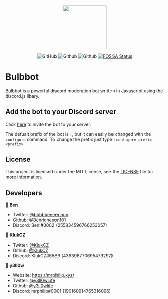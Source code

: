 <div align="center">
    <img src="https://cdn.mrphilip.xyz/bulbbot.png" width="140px" height="140px" /><br>
</div>

<div align="center">

![GitHub](https://img.shields.io/discord/742094927403679816?label=Discord&logo=Discord&logoColor=white)
![Github](https://img.shields.io/github/issues/TestersQTs/Bulbbot?color=red&label=Active%20issues&logo=github)
![Github](https://img.shields.io/github/stars/TestersQTs/Bulbbot?color=yellow&label=Stars&logo=github)
[![FOSSA Status](https://app.fossa.com/api/projects/git%2Bgithub.com%2FTestersQTs%2FBulbbot.svg?type=shield)](https://app.fossa.com/projects/git%2Bgithub.com%2FTestersQTs%2FBulbbot?ref=badge_shield)

</div>


<h1>Bulbbot</h1>

Bulbbot is a powerful discord moderation bot written in Javascript using the discord.js libary.

## Add the bot to your Discord server
Click [here](https://discord.com/oauth2/authorize?client_id=755149065137815623&scope=bot&permissions=1544940655) to invite the bot to your server.

The defualt prefix of the bot is `!`, but it can easily be changed with the `configure` command. To change the prefix just type `!configure prefix <prefix>`

## License
This project is licensed under the MIT License, see the [LICENSE](https://github.com/TestersQTs/Bulbbot/blob/master/LICENSE) file for more information.


## Developers

👤 **Ben**

- Twitter: [@bbbbbeeeennnn](https://twitter.com/bbbbbeeeennnn)
- Github: [@Benricheson101](https://github.com/Benricheson101)
- Discord: Ben!#0002 (255834596766253057)

👤 **KlukCZ**

- Twitter: [@KlukCZ](https://twitter.com/KlukCZ)
- Github: [@KlukCZ](https://github.com/KlukCZ)
- Discord: KlukCZ#6589 (439396770695479297)

👤 **y3ll0w**

- Website: https://mrphilip.xyz/
- Twitter: [@y3ll0wLife](https://twitter.com/y3ll0wLife)
- Github: [@y3ll0wlife](https://github.com/y3ll0wlife)
- Discord: mrphilip#0001 (190160914765316096)
